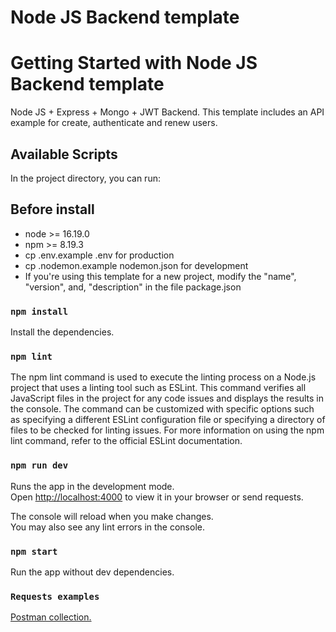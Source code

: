 # Node JS Backend template

# Getting Started with Node JS Backend template

Node JS + Express + Mongo + JWT Backend.
This template includes an API example for create, authenticate and renew users.

## Available Scripts

In the project directory, you can run:

## Before install

- node >= 16.19.0
- npm >= 8.19.3
- cp .env.example .env for production
- cp .nodemon.example nodemon.json for development
- If you're using this template for a new project, modify the "name", "version", and, "description" in the file package.json

### `npm install`

Install the dependencies.

### `npm lint`

The npm lint command is used to execute the linting process on a Node.js project that uses a linting tool such as ESLint. This command verifies all JavaScript files in the project for any code issues and displays the results in the console. The command can be customized with specific options such as specifying a different ESLint configuration file or specifying a directory of files to be checked for linting issues. For more information on using the npm lint command, refer to the official ESLint documentation.

### `npm run dev`

Runs the app in the development mode.\
Open [http://localhost:4000](http://localhost:4000) to view it in your browser or send requests.

The console will reload when you make changes.\
You may also see any lint errors in the console.

### `npm start`

Run the app without dev dependencies.

### `Requests examples`

[Postman collection.](https://www.getpostman.com/collections/61ad080854dfa882c753)